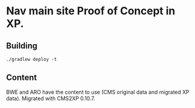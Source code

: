 # Nav main site Proof of Concept in XP.

## Building

```
./gradlew deploy -t
```

## Content

BWE and ARO have the content to use (CMS original data and migrated XP data). Migrated with CMS2XP 0.10.7.
